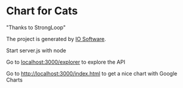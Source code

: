 # Chart for Cats 
"Thanks to StrongLoop"

The project is generated by [IO Software](http://www.io-software.fr).

Start  server.js with node

Go to [localhost:3000/explorer](localhost:3000/explorer) to explore the API

Go to [http://localhost:3000/index.html](http://localhost:3000/index.html ) to get a nice chart with Google Charts

